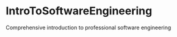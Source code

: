 IntroToSoftwareEngineering
==========================

Comprehensive introduction to professional software engineering
